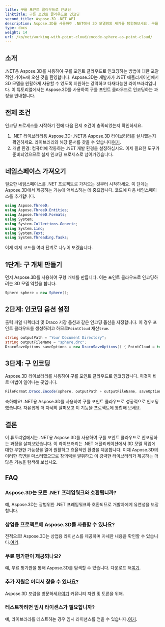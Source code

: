 ```yaml
---
title: 구를 포인트 클라우드로 인코딩
linktitle: 구를 포인트 클라우드로 인코딩
second_title: Aspose.3D .NET API
description: Aspose.3D를 사용하여 .NET에서 3D 모델링의 세계를 탐험해보세요. 구를 포인트 클라우드로 쉽게 인코딩하는 방법을 알아보세요. 지금 창의력을 발휘해보세요!
type: docs
weight: 14
url: /ko/net/working-with-point-cloud/encode-sphere-as-point-cloud/
---
```

## 소개
.NET용 Aspose.3D를 사용하여 구를 포인트 클라우드로 인코딩하는 방법에 대한 포괄적인 가이드에 오신 것을 환영합니다. Aspose.3D는 개발자가 .NET 애플리케이션에서 3D 모델을 원활하게 사용할 수 있도록 지원하는 강력하고 다재다능한 라이브러리입니다. 이 튜토리얼에서는 Aspose.3D를 사용하여 구를 포인트 클라우드로 인코딩하는 과정을 안내합니다.
## 전제 조건
인코딩 프로세스를 시작하기 전에 다음 전제 조건이 충족되었는지 확인하세요.
1.  .NET 라이브러리용 Aspose.3D: .NET용 Aspose.3D 라이브러리를 설치했는지 확인하세요. 라이브러리와 해당 문서를 찾을 수 있습니다[여기](https://reference.aspose.com/3d/net/).
2. 개발 환경: 컴퓨터에 작동하는 .NET 개발 환경을 설정하십시오.
이제 필요한 도구가 준비되었으므로 실제 인코딩 프로세스로 넘어가겠습니다.
## 네임스페이스 가져오기
필요한 네임스페이스를 .NET 프로젝트로 가져오는 것부터 시작하세요. 이 단계는 Aspose.3D에서 제공하는 기능에 액세스하는 데 중요합니다. 코드에 다음 네임스페이스를 추가합니다.
```csharp
using Aspose.ThreeD;
using Aspose.ThreeD.Entities;
using Aspose.ThreeD.Formats;
using System;
using System.Collections.Generic;
using System.Linq;
using System.Text;
using System.Threading.Tasks;
```
이제 예제 코드를 여러 단계로 나누어 보겠습니다.
## 1단계: 구 개체 만들기
먼저 Aspose.3D를 사용하여 구형 개체를 만듭니다. 이는 포인트 클라우드로 인코딩하려는 3D 모델 역할을 합니다.
```csharp
Sphere sphere = new Sphere();
```
## 2단계: 인코딩 옵션 설정
 출력 파일 디렉터리 및 Draco 저장 옵션과 같은 인코딩 옵션을 지정합니다. 이 경우 포인트 클라우드를 생성하려고 하므로`PointCloud` 재산`true`.
```csharp
string outputPath = "Your Document Directory";
string outputFileName = "sphere.drc";
DracoSaveOptions saveOptions = new DracoSaveOptions() { PointCloud = true };
```
## 3단계: 구 인코딩
Aspose.3D 라이브러리를 사용하여 구를 포인트 클라우드로 인코딩합니다. 이것이 바로 마법이 일어나는 곳입니다.
```csharp
FileFormat.Draco.Encode(sphere, outputPath + outputFileName, saveOptions);
```
축하해요! .NET용 Aspose.3D를 사용하여 구를 포인트 클라우드로 성공적으로 인코딩했습니다.
자유롭게 더 자세히 살펴보고 이 기능을 프로젝트에 통합해 보세요.
## 결론
이 튜토리얼에서는 .NET용 Aspose.3D를 사용하여 구를 포인트 클라우드로 인코딩하는 과정을 살펴보았습니다. 이 라이브러리는 .NET 애플리케이션에서 3D 모델 작업에 대한 무한한 가능성을 열어 원활하고 효율적인 환경을 제공합니다.
이제 Aspose.3D의 이러한 측면을 마스터했으므로 창의력을 발휘하고 이 강력한 라이브러리가 제공하는 더 많은 기능을 탐색해 보십시오.
## FAQ
### Aspose.3D는 모든 .NET 프레임워크와 호환됩니까?
예, Aspose.3D는 광범위한 .NET 프레임워크와 호환되므로 개발자에게 유연성을 보장합니다.
### 상업용 프로젝트에 Aspose.3D를 사용할 수 있나요?
 전적으로! Aspose.3D는 상업용 라이선스를 제공하며 자세한 내용을 확인할 수 있습니다.[여기](https://purchase.aspose.com/buy).
### 무료 평가판이 제공되나요?
 예, 무료 평가판을 통해 Aspose.3D를 탐색할 수 있습니다. 다운로드 해[여기](https://releases.aspose.com/).
### 추가 지원은 어디서 찾을 수 있나요?
 Aspose.3D 포럼을 방문하세요[여기](https://forum.aspose.com/c/3d/18) 커뮤니티 지원 및 토론을 위해.
### 테스트하려면 임시 라이센스가 필요합니까?
 예, 라이브러리를 테스트하는 경우 임시 라이선스를 얻을 수 있습니다.[여기](https://purchase.aspose.com/temporary-license/).